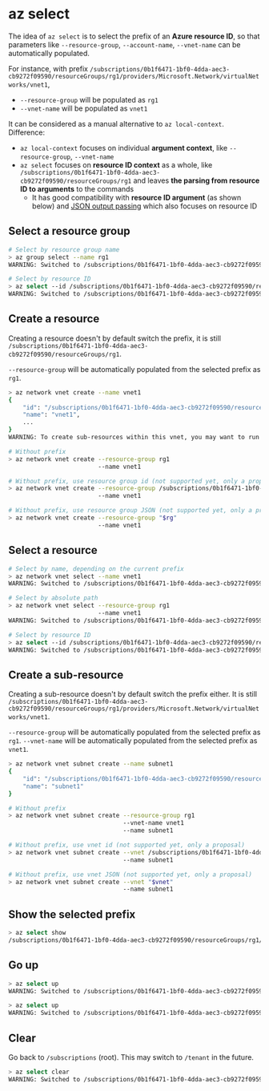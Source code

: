 # az select

The idea of `az select` is to select the prefix of an **Azure resource ID**, so that parameters like `--resource-group`, `--account-name`, `--vnet-name` can be automatically populated.

For instance, with prefix `/subscriptions/0b1f6471-1bf0-4dda-aec3-cb9272f09590/resourceGroups/rg1/providers/Microsoft.Network/virtualNetworks/vnet1`,

- `--resource-group` will be populated as `rg1`
- `--vnet-name` will be populated as `vnet1`

It can be considered as a manual alternative to `az local-context`. Difference:

- `az local-context` focuses on individual **argument context**, like `--resource-group`, `--vnet-name`
- `az select` focuses on **resource ID context** as a whole, like `/subscriptions/0b1f6471-1bf0-4dda-aec3-cb9272f09590/resourceGroups/rg1` and leaves **the parsing from resource ID to arguments** to the commands
  - It has good compatibility with **resource ID argument** (as shown below) and [JSON output passing](pass-json.md) which also focuses on resource ID

## Select a resource group

```sh
# Select by resource group name
> az group select --name rg1
WARNING: Switched to /subscriptions/0b1f6471-1bf0-4dda-aec3-cb9272f09590/resourceGroups/rg1

# Select by resource ID
> az select --id /subscriptions/0b1f6471-1bf0-4dda-aec3-cb9272f09590/resourceGroups/rg1
WARNING: Switched to /subscriptions/0b1f6471-1bf0-4dda-aec3-cb9272f09590/resourceGroups/rg1
```

## Create a resource

Creating a resource doesn't by default switch the prefix, it is still `/subscriptions/0b1f6471-1bf0-4dda-aec3-cb9272f09590/resourceGroups/rg1`.

`--resource-group` will be automatically populated from the selected prefix as `rg1`.

```sh
> az network vnet create --name vnet1
{
    "id": "/subscriptions/0b1f6471-1bf0-4dda-aec3-cb9272f09590/resourceGroups/rg1/providers/Microsoft.Network/virtualNetworks/vnet1",
    "name": "vnet1",
    ...
}
WARNING: To create sub-resources within this vnet, you may want to run `az network vnet select --name vnet1`

# Without prefix
> az network vnet create --resource-group rg1
                         --name vnet1

# Without prefix, use resource group id (not supported yet, only a proposal)
> az network vnet create --resource-group /subscriptions/0b1f6471-1bf0-4dda-aec3-cb9272f09590/resourceGroups/rg1
                         --name vnet1

# Without prefix, use resource group JSON (not supported yet, only a proposal)
> az network vnet create --resource-group "$rg"
                         --name vnet1
```

## Select a resource

```sh
# Select by name, depending on the current prefix
> az network vnet select --name vnet1
WARNING: Switched to /subscriptions/0b1f6471-1bf0-4dda-aec3-cb9272f09590/resourceGroups/rg1/providers/Microsoft.Network/virtualNetworks/vnet1

# Select by absolute path
> az network vnet select --resource-group rg1
                         --name vnet1
WARNING: Switched to /subscriptions/0b1f6471-1bf0-4dda-aec3-cb9272f09590/resourceGroups/rg1/providers/Microsoft.Network/virtualNetworks/vnet1

# Select by resource ID
> az select --id /subscriptions/0b1f6471-1bf0-4dda-aec3-cb9272f09590/resourceGroups/rg1/providers/Microsoft.Network/virtualNetworks/vnet1
WARNING: Switched to /subscriptions/0b1f6471-1bf0-4dda-aec3-cb9272f09590/resourceGroups/rg1/providers/Microsoft.Network/virtualNetworks/vnet1
```

## Create a sub-resource

Creating a sub-resource doesn't by default switch the prefix either. It is still `/subscriptions/0b1f6471-1bf0-4dda-aec3-cb9272f09590/resourceGroups/rg1/providers/Microsoft.Network/virtualNetworks/vnet1`.

`--resource-group` will be automatically populated from the selected prefix as `rg1`. `--vnet-name` will be automatically populated from the selected prefix as `vnet1`.

```sh
> az network vnet subnet create --name subnet1
{
    "id": "/subscriptions/0b1f6471-1bf0-4dda-aec3-cb9272f09590/resourceGroups/rg1/providers/Microsoft.Network/virtualNetworks/vnet1/subnets/subnet1",
    "name": "subnet1"
}

# Without prefix
> az network vnet subnet create --resource-group rg1
                                --vnet-name vnet1
                                --name subnet1

# Without prefix, use vnet id (not supported yet, only a proposal)
> az network vnet subnet create --vnet /subscriptions/0b1f6471-1bf0-4dda-aec3-cb9272f09590/resourceGroups/rg1/providers/Microsoft.Network/virtualNetworks/vnet1
                                --name subnet1

# Without prefix, use vnet JSON (not supported yet, only a proposal)
> az network vnet subnet create --vnet "$vnet"
                                --name subnet1
```

## Show the selected prefix

```sh
> az select show
/subscriptions/0b1f6471-1bf0-4dda-aec3-cb9272f09590/resourceGroups/rg1/providers/Microsoft.Network/virtualNetworks/vnet1
```

## Go up

```sh
> az select up
WARNING: Switched to /subscriptions/0b1f6471-1bf0-4dda-aec3-cb9272f09590/resourceGroups/rg1

> az select up
WARNING: Switched to /subscriptions/0b1f6471-1bf0-4dda-aec3-cb9272f09590
```

## Clear

Go back to `/subscriptions` (root). This may switch to `/tenant` in the future.
```sh
> az select clear
WARNING: Switched to /subscriptions/0b1f6471-1bf0-4dda-aec3-cb9272f09590
```
